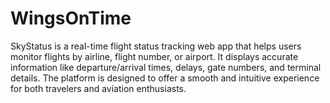 # WingsOnTime
SkyStatus is a real-time flight status tracking web app that helps users monitor flights by airline, flight number, or airport. It displays accurate information like departure/arrival times, delays, gate numbers, and terminal details. The platform is designed to offer a smooth and intuitive experience for both travelers and aviation enthusiasts.
